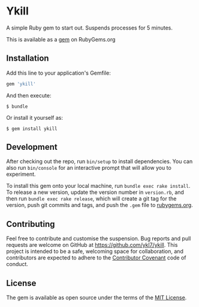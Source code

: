 # Ykill

A simple Ruby gem to start out. Suspends processes for 5 minutes.

This is available as a [gem](https://rubygems.org/gems/ykill) on RubyGems.org

## Installation

Add this line to your application's Gemfile:

```ruby
gem 'ykill'
```

And then execute:

    $ bundle

Or install it yourself as:

    $ gem install ykill

## Development

After checking out the repo, run `bin/setup` to install dependencies. You can also run `bin/console` for an interactive prompt that will allow you to experiment.

To install this gem onto your local machine, run `bundle exec rake install`. To release a new version, update the version number in `version.rb`, and then run `bundle exec rake release`, which will create a git tag for the version, push git commits and tags, and push the `.gem` file to [rubygems.org](https://rubygems.org).

## Contributing

Feel free to contribute and customise the suspension. Bug reports and pull requests are welcome on GitHub at https://github.com/ykl7/ykill. This project is intended to be a safe, welcoming space for collaboration, and contributors are expected to adhere to the [Contributor Covenant](http://contributor-covenant.org) code of conduct.


## License

The gem is available as open source under the terms of the [MIT License](http://opensource.org/licenses/MIT).

